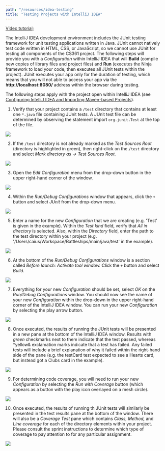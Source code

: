```yaml
---
path: "/resources/idea-testing"
title: "Testing Projects with IntelliJ IDEA"
---
```


[Video tutorial](https://www.youtube.com/watch?v=8pud0jSLWQI);

The IntelliJ IDEA development environment includes the JUnit testing framework for unit testing applications written in Java. JUnit cannot natively test code written in HTML, CSS, or JavaScript, so we cannot use JUnit for testing all components of the CS361 project. The following steps will provide you with a *Configuration* within IntelliJ IDEA that will **Build** (compile new copies of library files and project files) and **Run** (executes the Ninja framework to load your code, then executes all JUnit tests within the project). JUnit executes your app only for the duration of testing, which means that you will not able to access your app via the **http://localhost:8080/** address within the browser during testing.

The following steps apply with the project open within IntelliJ IDEA (see [Configuring IntelliJ IDEA and Importing Maven-based Projects](/resources/idea-setup.md)).

1. Verify that your project contains a `/test` directory that contains at least one `*.java` file containing JUnit tests. A JUnit test file can be determined by observing the statement import `org.junit.Test` at the top of the file.

![](/images/junittestdir.png)

2. If the `/test` directory is not already marked as the *Test Sources Root* (directory is highlighted in green), then right-click on the `/test` directory and select *Mark directory as -> Test Sources Root*.

![](/images/junit_testsourcesroot.png)

3. Open the *Edit Configuration* menu from the drop-down button in the upper right-hand corner of the window. 

![](/images/editconfig.png)

4. Within the *Run/Debug Configurations* window that appears, click the `+` button and select *JUnit* from the drop-down menu.

![](/images/junitconfig.png)

5. Enter a name for the new *Configuration* that we are creating (e.g. 'Test' is given in the example). Within the *Test kind* field, verify that *All in directory* is selected. Also, within the *Directory* field, enter the path to the test directory within your project (e.g. '/Users/caius/Workspace/Battleships/main/java/test' in the example).

![](/images/junit_runpath.png)

6. At the bottom of the *Run/Debug Configurations* window is a section called *Before launch: Activate tool window.* Click the `+` button and select *Build.*

![](/images/junit_build.png)

7. Everything for your new *Configuration* should be set, select *OK* on the *Run/Debug Configurations* window. You should now see the name of your new *Configuration* within the drop-down in the upper right-hand corner of the IntelliJ IDEA window. You can run your new *Configuration* by selecting the play arrow button.

![](/images/junit_run.png)

8. Once executed, the results of running the JUnit tests will be presented in a new pane at the bottom of the IntelliJ IDEA window. Results with *green* checkmarks next to them indicate that the test passed, whereas *yellow& exclamation marks indicate that a test has failed. Any failed tests will include a brief explanation of why it failed within the right-hand side of the pane (e.g. the testCard test expected to see a Hearts card, but instead got a Clubs card in the example).

![](/images/junit_testresults.png)

9. For determining code coverage, you will need to run your new *Configuration* by selecting the *Run with Coverage* button (which appears as a button with the play icon overlayed on a mesh circle).

![](/images/junit_runcoverage.png)

10. Once executed, the results of running th JUnit tests will similarly be presented in the test results pane at the bottom of the window. There will also be a *Coverage Test* pane which contains *Class, Method,* and *Line coverage* for each of the directory elements within your project. Please consult the sprint instructions to determine which type of coverage to pay attention to for any particular assignment.

![](/images/junit_coverage.png)